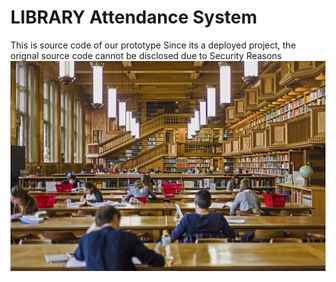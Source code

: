 ﻿# LIBRARY Attendance System
This is source code of our prototype 
Since its a deployed project, the orignal source code cannot be disclosed due to Security Reasons
<img src="lib.jpg" alt="">
